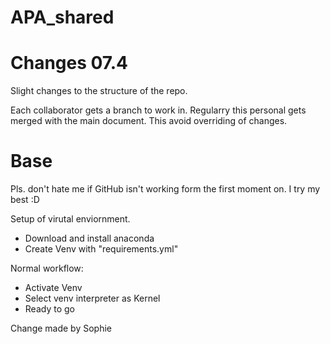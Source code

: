 # APA_shared


# Changes 07.4
Slight changes to the structure of the repo.

Each collaborator gets a branch to work in. Regularry this personal gets merged with the main document. This avoid overriding of changes.

# Base

Pls. don't hate me if GitHub isn't working form the first moment on. I try my best :D 

Setup of virutal enviornment.
- Download and install anaconda
- Create Venv with "requirements.yml"

Normal workflow:
- Activate Venv
- Select venv interpreter as Kernel
- Ready to go

Change made by Sophie
